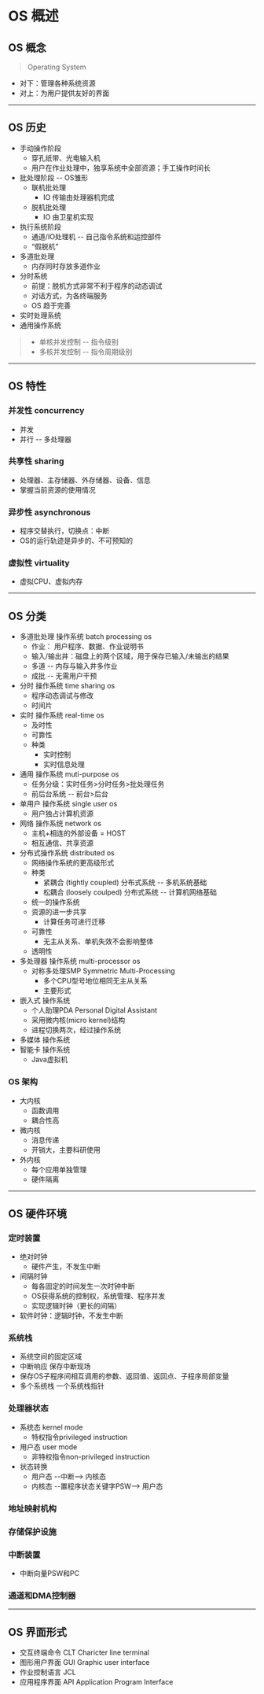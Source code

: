 # OS 概述

## OS 概念

> Operating System

* 对下：管理各种系统资源
* 对上：为用户提供友好的界面

---

## OS 历史

* 手动操作阶段
  * 穿孔纸带、光电输入机
  * 用户在作业处理中，独享系统中全部资源；手工操作时间长
* 批处理阶段 -- OS雏形
  * 联机批处理
    * IO 传输由处理器机完成
  * 脱机批处理
    * IO 由卫星机实现
* 执行系统阶段
  * 通道/IO处理机 -- 自己指令系统和运控部件
  * “假脱机”
* 多道批处理
  * 内存同时存放多道作业
* 分时系统
  * 前提：脱机方式非常不利于程序的动态调试
  * 对话方式，为各终端服务
  * OS 趋于完善
* 实时处理系统
* 通用操作系统
> * 单核并发控制 -- 指令级别
> * 多核并发控制 -- 指令周期级别

---

## OS 特性

### 并发性 concurrency

* 并发
* 并行 -- 多处理器

### 共享性 sharing

* 处理器、主存储器、外存储器、设备、信息
* 掌握当前资源的使用情况

### 异步性 asynchronous

* 程序交替执行，切换点：中断
* OS的运行轨迹是异步的、不可预知的

### 虚拟性 virtuality

* 虚拟CPU、虚拟内存

---

## OS 分类

* 多道批处理 操作系统 batch processing os
  * 作业： 用户程序、数据、作业说明书
  * 输入/输出井：磁盘上的两个区域，用于保存已输入/未输出的结果
  * 多道 -- 内存与输入井多作业
  * 成批 -- 无需用户干预
* 分时 操作系统 time sharing os
  * 程序动态调试与修改
  * 时间片
* 实时 操作系统 real-time os
  * 及时性
  * 可靠性
  * 种类
    * 实时控制
    * 实时信息处理
* 通用 操作系统 muti-purpose os
  * 任务分级：实时任务>分时任务>批处理任务
  * 前后台系统 -- 前台>后台
* 单用户 操作系统 single user os
  * 用户独占计算机资源
* 网络 操作系统 network os
  * 主机+相连的外部设备 = HOST
  * 相互通信、共享资源
* 分布式操作系统 distributed os
  * 网络操作系统的更高级形式
  * 种类
    * 紧耦合 (tightly coupled) 分布式系统 -- 多机系统基础
    * 松耦合 (loosely coulped) 分布式系统 -- 计算机网络基础
  * 统一的操作系统
  * 资源的进一步共享
    * 计算任务可进行迁移
  * 可靠性
    * 无主从关系、单机失效不会影响整体
  * 透明性
* 多处理器 操作系统 multi-processor os
  * 对称多处理SMP Symmetric Multi-Processing
    * 多个CPU型号地位相同无主从关系
    * 主要形式
* 嵌入式 操作系统
  * 个人助理PDA Personal Digital Assistant
  * 采用微内核(micro kernel)结构
  * 进程切换两次，经过操作系统
* 多媒体 操作系统
* 智能卡 操作系统
  * Java虚拟机

### OS 架构

* 大内核
  * 函数调用
  * 耦合性高
* 微内核
  * 消息传递
  * 开销大，主要科研使用
* 外内核
  * 每个应用单独管理
  * 硬件隔离

---

## OS 硬件环境

### 定时装置

* 绝对时钟
  * 硬件产生，不发生中断
* 间隔时钟
  * 每各固定的时间发生一次时钟中断
  * OS获得系统的控制权，系统管理、程序并发
  * 实现逻辑时钟（更长的间隔）
* 软件时钟：逻辑时钟，不发生中断

### 系统栈

* 系统空间的固定区域
* 中断响应 保存中断现场
* 保存OS子程序间相互调用的参数、返回值、返回点、子程序局部变量
* 多个系统栈 一个系统栈指针

### 处理器状态

* 系统态 kernel mode
  * 特权指令privileged instruction
* 用户态 user mode
  * 非特权指令non-privileged instruction
* 状态转换
  * 用户态 --中断--> 内核态
  * 内核态 --置程序状态关键字PSW--> 用户态

### 地址映射机构

### 存储保护设施

### 中断装置

* 中断向量PSW和PC

### 通道和DMA控制器

---

## OS 界面形式

* 交互终端命令 CLT Charicter line terminal
* 图形用户界面 GUI Graphic user interface
* 作业控制语言 JCL
* 应用程序界面 API Application Program Interface